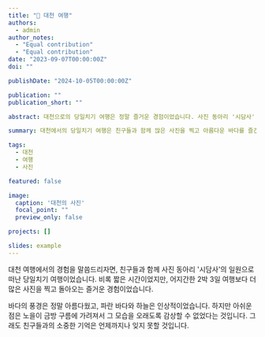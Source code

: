 ```yaml
---
title: "🚢 대천 여행"
authors:
  - admin
author_notes:
  - "Equal contribution"
  - "Equal contribution"
date: "2023-09-07T00:00:00Z"
doi: ""

publishDate: "2024-10-05T00:00:00Z"

publication: ""
publication_short: ""

abstract: 대천으로의 당일치기 여행은 정말 즐거운 경험이었습니다. 사진 동아리 '시담사' 친구들과 함께 바다를 찾아 떠났고, 짧은 시간이었지만 어지간한 2박 3일 여행보다 더 많은 사진을 찍고 돌아왔습니다. 바다의 풍경은 너무나 아름다웠지만, 노을이 금방 구름에 가려져 아쉬움이 남았습니다.

summary: 대천에서의 당일치기 여행은 친구들과 함께 많은 사진을 찍고 아름다운 바다를 즐긴 기억이 남았습니다.

tags:
  - 대천
  - 여행
  - 사진

featured: false

image:
  caption: '대천의 사진'
  focal_point: ""
  preview_only: false

projects: []

slides: example
---
```



대천 여행에서의 경험을 말씀드리자면, 친구들과 함께 사진 동아리 '시담사'의 일원으로 떠난 당일치기 여행이었습니다. 비록 짧은 시간이었지만, 어지간한 2박 3일 여행보다 더 많은 사진을 찍고 돌아오는 즐거운 경험이었습니다.

바다의 풍경은 정말 아름다웠고, 파란 바다와 하늘은 인상적이었습니다. 하지만 아쉬운 점은 노을이 금방 구름에 가려져서 그 모습을 오래도록 감상할 수 없었다는 것입니다. 그래도 친구들과의 소중한 기억은 언제까지나 잊지 못할 것입니다.
